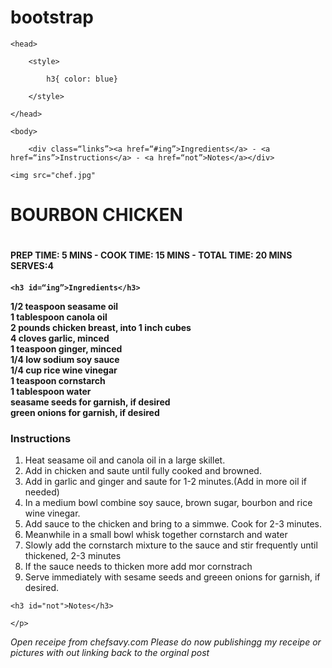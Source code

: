 # bootstrap
<link rel="stylesheet" href="https://stackpath.bootstrapcdn.com/bootstrap/4.3.1/css/bootstrap.min.css" integrity="sha384-ggOyR0iXCbMQv3Xipma34MD+dH/1fQ784/j6cY/iJTQUOhcWr7x9JvoRxT2MZw1T" crossorigin="anonymous">

<!DOCTYPE html>



<html>

	<head>

		<style>

			h3{ color: blue}

		</style>

	</head>

	<body>

		<div class=“links”><a href=“#ing”>Ingredients</a> - <a href=“ins”>Instructions</a> - <a href=“not”>Notes</a></div>

    <img src="chef.jpg"

  <h1>BOURBON CHICKEN<h1>

  <h4>PREP TIME: 5 MINS - COOK TIME: 15 MINS - TOTAL TIME: 20 MINS<br>SERVES:4<h4>  

	<h3 id=“ing”>Ingredients</h3>

 

  <p>

  1/2 teaspoon seasame oil<br> 1 tablespoon canola oil<br> 2 pounds chicken breast, into 1 inch cubes<br> 4 cloves garlic, minced<br> 1 teaspoon ginger, minced<br> 1/4 low sodium soy sauce<br> 1/4 cup rice wine vinegar<br> 1 teaspoon cornstarch<br> 1 tablespoon water<br> seasame seeds for garnish, if desired<br> green onions for garnish, if desired</p>

   <h3 id=“ins”>Instructions</h3>

 

   <ol><li> Heat seasame oil and canola oil in a large skillet.</li><li>Add in chicken and saute until fully cooked and browned. </li><li>Add in garlic and ginger and saute for 1-2 minutes.(Add in more oil if needed)</li><li>In a medium bowl combine soy sauce, brown sugar, bourbon and rice wine vinegar.</li><li>Add sauce to the chicken and bring to a simmwe. Cook for 2-3 minutes.</li><li>Meanwhile in a small bowl whisk together cornstarch and water</li><li>Slowly add the cornstarch mixture to the sauce and stir frequently until thickened, 2-3 minutes</li><li>If the sauce needs to thicken more add mor cornstrach</li><li>Serve immediately with sesame seeds and greeen onions for garnish, if desired.</li></ol> 

  

    <h3 id="not">Notes</h3>

    </p>

  <p>

  <i>Open receipe from chefsavy.com Please do now publishingg my receipe or pictures with out linking back to the orginal post</i>

  </p>

    

<script src="https://code.jquery.com/jquery-3.3.1.slim.min.js" integrity="sha384-q8i/X+965DzO0rT7abK41JStQIAqVgRVzpbzo5smXKp4YfRvH+8abtTE1Pi6jizo" crossorigin="anonymous"></script>

<script src="https://cdnjs.cloudflare.com/ajax/libs/popper.js/1.14.7/umd/popper.min.js" integrity="sha384-UO2eT0CpHqdSJQ6hJty5KVphtPhzWj9WO1clHTMGa3JDZwrnQq4sF86dIHNDz0W1" crossorigin="anonymous"></script>

<script src="https://stackpath.bootstrapcdn.com/bootstrap/4.3.1/js/bootstrap.min.js" integrity="sha384-JjSmVgyd0p3pXB1rRibZUAYoIIy6OrQ6VrjIEaFf/nJGzIxFDsf4x0xIM+B07jRM" crossorigin="anonymous"></script>

    
